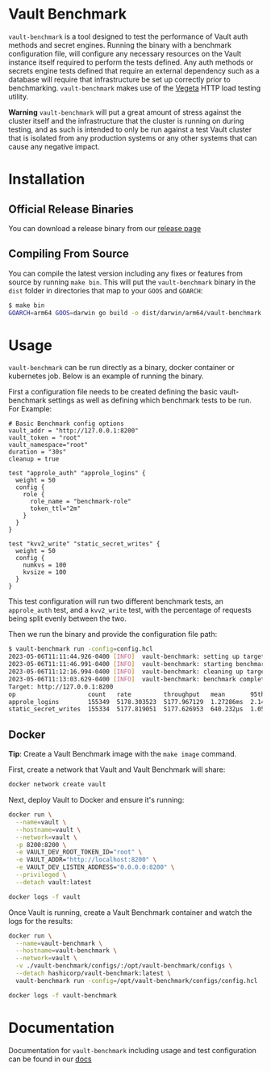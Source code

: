 # Vault Benchmark

`vault-benchmark` is a tool designed to test the performance of Vault auth methods and secret engines. Running the binary with a benchmark configuration file, will configure any necessary resources on the Vault instance itself required to perform the tests defined. Any auth methods or secrets engine tests defined that require an external dependency such as a database will require that infrastructure be set up correctly prior to benchmarking. `vault-benchmark` makes use of the [Vegeta](https://github.com/tsenart/vegeta) HTTP load testing utility.

**Warning**
`vault-benchmark` will put a great amount of stress against the cluster itself and the infrastructure that the cluster is running on during testing, and as such is intended to only be run against a test Vault cluster that is isolated from any production systems or any other systems that can cause any negative impact.

# Installation
## Official Release Binaries
You can download a release binary from our [release page](https://releases.hashicorp.com/vault-benchmark)

## Compiling From Source
You can compile the latest version including any fixes or features from source by running `make bin`. This will put the `vault-benchmark` binary in the `dist` folder in directories that map to your `GOOS` and `GOARCH`:
```bash
$ make bin
GOARCH=arm64 GOOS=darwin go build -o dist/darwin/arm64/vault-benchmark
```

# Usage
`vault-benchmark` can be run directly as a binary, docker container or kubernetes job. Below is an example of running the binary.

First a configuration file needs to be created defining the basic vault-benchmark settings as well as defining which benchmark tests to be run. For Example:
```hcl
# Basic Benchmark config options
vault_addr = "http://127.0.0.1:8200"
vault_token = "root"
vault_namespace="root"
duration = "30s"
cleanup = true

test "approle_auth" "approle_logins" {
  weight = 50
  config {
    role {
      role_name = "benchmark-role"
      token_ttl="2m"
    }
  }
}

test "kvv2_write" "static_secret_writes" {
  weight = 50
  config {
    numkvs = 100
    kvsize = 100
  }
}
```
This test configuration will run two different benchmark tests, an `approle_auth` test, and a `kvv2_write` test, with the percentage of requests being split evenly between the two.
 
Then we run the binary and provide the configuration file path:
```bash
$ vault-benchmark run -config=config.hcl
2023-05-06T11:11:44.926-0400 [INFO]  vault-benchmark: setting up targets
2023-05-06T11:11:46.991-0400 [INFO]  vault-benchmark: starting benchmarks: duration=30s
2023-05-06T11:12:16.994-0400 [INFO]  vault-benchmark: cleaning up targets
2023-05-06T11:13:03.629-0400 [INFO]  vault-benchmark: benchmark complete
Target: http://127.0.0.1:8200
op                    count   rate         throughput   mean       95th%       99th%       successRatio
approle_logins        155349  5178.303523  5177.967129  1.27286ms  2.142861ms  2.894675ms  100.00%
static_secret_writes  155334  5177.819051  5177.626953  640.232µs  1.055702ms  1.554777ms  100.00%
```

## Docker

**Tip**: Create a Vault Benchmark image with the `make image` command.

First, create a network that Vault and Vault Benchmark will share:

```bash
docker network create vault
```

Next, deploy Vault to Docker and ensure it's running:

```bash
docker run \
  --name=vault \
  --hostname=vault \
  --network=vault \
  -p 8200:8200 \
  -e VAULT_DEV_ROOT_TOKEN_ID="root" \
  -e VAULT_ADDR="http://localhost:8200" \
  -e VAULT_DEV_LISTEN_ADDRESS="0.0.0.0:8200" \
  --privileged \
  --detach vault:latest

docker logs -f vault
```

Once Vault is running, create a Vault Benchmark container and watch the logs for the results:

```bash
docker run \
  --name=vault-benchmark \
  --hostname=vault-benchmark \
  --network=vault \
  -v ./vault-benchmark/configs/:/opt/vault-benchmark/configs \
  --detach hashicorp/vault-benchmark:latest \
  vault-benchmark run -config=/opt/vault-benchmark/configs/config.hcl

docker logs -f vault-benchmark
```

# Documentation
Documentation for `vault-benchmark` including usage and test configuration can be found in our [docs](docs/index.md)
